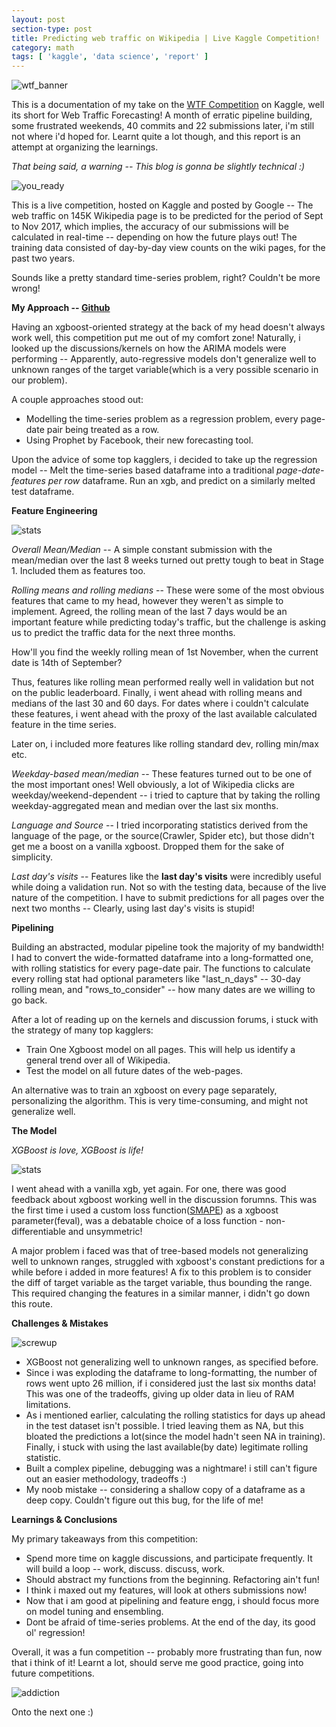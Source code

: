 ```yaml
---
layout: post
section-type: post
title: Predicting web traffic on Wikipedia | Live Kaggle Competition!
category: math
tags: [ 'kaggle', 'data science', 'report' ]
---
```


![wtf_banner]({{site.baseurl}}/images/wtf_blog/header.png)

This is a documentation of my take on the [WTF Competition](https://www.kaggle.com/c/web-traffic-time-series-forecasting/) on Kaggle, well its short for Web Traffic Forecasting! A month of erratic pipeline building, some frustrated weekends, 40 commits and 22 submissions later, i'm still not where i'd hoped for. Learnt quite a lot though, and this report is an attempt at organizing the learnings. 

*That being said, a warning -- This blog is gonna be slightly technical :)*

![you_ready]({{site.baseurl}}/images/quora/you_ready.gif)

This is a live competition, hosted on Kaggle and posted by Google -- The web traffic on 145K Wikipedia page is to be predicted for the period of Sept to Nov 2017, which implies, the accuracy of our submissions will be calculated in real-time -- depending on how the future plays out! The training data consisted of day-by-day view counts on the wiki pages, for the past two years. 

Sounds like a pretty standard time-series problem, right? Couldn't be more wrong!

**My Approach -- [Github](https://github.com/shubh24/web_traffic_prediction)**

Having an xgboost-oriented strategy at the back of my head doesn't always work well, this competition put me out of my comfort zone! Naturally, i looked up the discussions/kernels on how the ARIMA models were performing -- Apparently, auto-regressive models don't generalize well to unknown ranges of the target variable(which is a very possible scenario in our problem). 

A couple approaches stood out:
 - Modelling the time-series problem as a regression problem, every page-date pair being treated as a row.
 - Using Prophet by Facebook, their new forecasting tool.

Upon the advice of some top kagglers, i decided to take up the regression model -- Melt the time-series based dataframe into 
a traditional *page-date-features per row* dataframe. Run an xgb, and predict on a similarly melted test dataframe.

**Feature Engineering**

![stats]({{site.baseurl}}/images/wtf_blog/stats.gif)

*Overall Mean/Median* -- A simple constant submission with the mean/median over the last 8 weeks turned out pretty tough to beat in Stage 1. Included them as features too. 

*Rolling means and rolling medians* -- These were some of the most obvious features that came to my head, however they weren't as simple to implement. Agreed, the rolling mean of the last 7 days would be an important feature while predicting today's traffic, but the challenge is asking us to predict the traffic data for the next three months. 

How'll you find the weekly rolling mean of 1st November, when the current date is 14th of September?

Thus, features like rolling mean performed really well in validation but not on the public leaderboard. Finally, i went ahead with rolling means and medians of the last 30 and 60 days. For dates where i couldn't calculate these features, i went ahead with the proxy of the last available calculated feature in the time series.

Later on, i included more features like rolling standard dev, rolling min/max etc.

*Weekday-based mean/median* -- These features turned out to be one of the most important ones! Well obviously, a lot of Wikipedia clicks are weekday/weekend-dependent -- i tried to capture that by taking the rolling weekday-aggregated mean and median over the last six months. 

*Language and Source* -- I tried incorporating statistics derived from the language of the page, or the source(Crawler, Spider etc), but those didn't get me a boost on a vanilla xgboost. Dropped them for the sake of simplicity. 

*Last day's visits* -- Features like the **last day's visits** were incredibly useful while doing a validation run. Not so with the testing data, because of the live nature of the competition. I have to submit predictions for all pages over the next two months -- Clearly, using last day's visits is stupid!

**Pipelining**

Building an abstracted, modular pipeline took the majority of my bandwidth! I had to convert the wide-formatted dataframe into a long-formatted one, with rolling statistics for every page-date pair. The functions to calculate every rolling stat had optional parameters like "last_n_days" -- 30-day rolling mean, and "rows_to_consider" -- how many dates are we willing to go back. 

After a lot of reading up on the kernels and discussion forums, i stuck with the strategy of many top kagglers: 
 
 - Train One Xgboost model on all pages. This will help us identify a general trend over all of Wikipedia. 
 - Test the model on all future dates of the web-pages.

An alternative was to train an xgboost on every page separately, personalizing the algorithm. This is very time-consuming, and might not generalize well. 

**The Model**

*XGBoost is love, XGBoost is life!*

![stats]({{site.baseurl}}/images/wtf_blog/high_five.gif)

I went ahead with a vanilla xgb, yet again. For one, there was good feedback about xgboost working well in the discussion forumns. This was the first time i used a custom loss function([SMAPE](https://en.wikipedia.org/wiki/Symmetric_mean_absolute_percentage_error)) as a xgboost parameter(feval), was a debatable choice of a loss function - non-differentiable and unsymmetric!

A major problem i faced was that of tree-based models not generalizing well to unknown ranges, struggled with xgboost's  constant predictions for a while before i added in more features! A fix to this problem is to consider the diff of target variable as the target variable, thus bounding the range. This required changing the features in a similar manner, i didn't go down this route.

**Challenges & Mistakes**

![screwup]({{site.baseurl}}/images/quora/screwup.gif)

 - XGBoost not generalizing well to unknown ranges, as specified before.
 - Since i was exploding the dataframe to long-formatting, the number of rows went upto 26 million, if i considered just the last six months data! This was one of the tradeoffs, giving up older data in lieu of RAM limitations.
 - As i mentioned earlier, calculating the rolling statistics for days up ahead in the test dataset isn't possible. I tried leaving them as NA, but this bloated the predictions a lot(since the model hadn't seen NA in training). Finally, i stuck with using the last available(by date) legitimate rolling statistic. 
 - Built a complex pipeline, debugging was a nightmare! i still can't figure out an easier methodology, tradeoffs :)
 - My noob mistake -- considering a shallow copy of a dataframe as a deep copy. Couldn't figure out this bug, for the life of me! 

**Learnings & Conclusions**

My primary takeaways from this competition: 

 - Spend more time on kaggle discussions, and participate frequently. It will build a loop --  work, discuss. discuss, work.
 - Should abstract my functions from the beginning. Refactoring ain't fun!
 - I think i maxed out my features, will look at others submissions now!
 - Now that i am good at pipelining and feature engg, i should focus more on model tuning and ensembling.
 - Dont be afraid of time-series problems. At the end of the day, its good ol' regression!

Overall, it was a fun competition -- probably more frustrating than fun, now that i think of it! Learnt a lot, should serve me good practice, going into future competitions. 

![addiction]({{site.baseurl}}/images/quora/addiction.gif)

Onto the next one :)
